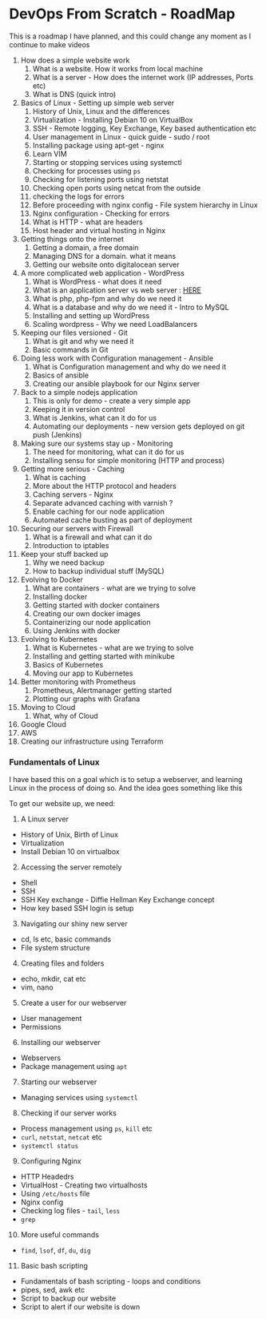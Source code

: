 
# DevOps From Scratch - RoadMap

This is a roadmap I have planned, and this could change any moment as I continue to make videos


1. How does a simple website work
    1. What is a website. How it works from local machine
    2. What is a server - How does the internet work (IP addresses, Ports etc)
    3. What is DNS (quick intro)
2. Basics of Linux - Setting up simple web server
    1. History of Unix, Linux and the differences
    2. Virtualization - Installing Debian 10 on VirtualBox
    6. SSH - Remote logging, Key Exchange, Key based authentication etc
    7. User management in Linux - quick guide - sudo / root
    8. Installing package using apt-get - nginx
    9. Learn VIM
    10. Starting or stopping services using systemctl
    11. Checking for processes using `ps`
    13. Checking for listening ports using netstat
    14. Checking open ports using netcat from the outside
    15. checking the logs for errors
    16. Before proceeding with nginx config - File system hierarchy in Linux
    17. Nginx configuration - Checking for errors
    18. What is HTTP - what are headers
    19. Host header and virtual hosting in Nginx
3. Getting things onto the internet
    1. Getting a domain, a free domain
    2. Managing DNS for a domain. what it means
    3. Getting our website onto digitalocean server
4. A more complicated web application - WordPress
    1. What is WordPress - what does it need
    2. What is an application server vs web server : [HERE](https://www.nginx.com/resources/glossary/application-server-vs-web-server/)
    3. What is php, php-fpm and why do we need it
    4. What is a database and why do we need it - Intro to MySQL
    5. Installing and setting up WordPress
    6. Scaling wordpress - Why we need LoadBalancers
5. Keeping our files versioned - Git
    1. What is git and why we need it
    2. Basic commands in Git
6. Doing less work with Configuration management - Ansible
    1. What is Configuration management and why do we need it
    2. Basics of ansible
    3. Creating our ansible playbook for our Nginx server
7. Back to a simple nodejs application
    1. This is only for demo - create a very simple app
    2. Keeping it in version control
    3. What is Jenkins, what can it do for us
    4. Automating our deployments - new version gets deployed on git push (Jenkins)
8. Making sure our systems stay up - Monitoring
    1. The need for monitoring, what can it do for us
    2. Installing sensu for simple monitoring (HTTP and process)
9. Getting more serious - Caching
    1. What is caching
    2. More about the HTTP protocol and headers
    3. Caching servers - Nginx
    4. Separate advanced caching with varnish ?
    5. Enable caching for our node application
    6. Automated cache busting as part of deployment
10. Securing our servers with Firewall
    1. What is a firewall and what can it do
    2. Introduction to iptables
11. Keep your stuff backed up
    1. Why we need backup
    2. How to backup individual stuff (MySQL)
12. Evolving to Docker 
    1. What are containers - what are we trying to solve
    2. Installing docker
    3. Getting started with docker containers
    4. Creating our own docker images
    5. Containerizing our node application
    6. Using Jenkins with docker
13. Evolving to Kubernetes
    1. What is Kubernetes - what are we trying to solve
    2. Installing and getting started with minikube
    3. Basics of Kubernetes
    4. Moving our app to Kubernetes
14. Better monitoring with Prometheus
    1. Prometheus, Alertmanager getting started
    2. Plotting our graphs with Grafana
15. Moving to Cloud
    1. What, why of Cloud
16. Google Cloud
17. AWS
18. Creating our infrastructure using Terraform

### Fundamentals of Linux

I have based this on a goal which is to setup a webserver, and learning Linux in the process of doing so.
And the idea goes something like this

To get our website up, we need:
1. A Linux server
  - History of Unix, Birth of Linux
  - Virtualization
  - Install Debian 10 on virtualbox
2. Accessing the server remotely
  - Shell
  - SSH
  - SSH Key exchange - Diffie Hellman Key Exchange concept
  - How key based SSH login is setup
3. Navigating our shiny new server
  - cd, ls etc, basic commands
  - File system structure
4. Creating files and folders
  - echo, mkdir, cat etc
  - vim, nano
5. Create a user for our webserver
  - User management
  - Permissions
6. Installing our webserver
  - Webservers
  - Package management using `apt`
7. Starting our webserver
  - Managing services using `systemctl`
8. Checking if our server works
  - Process management using `ps`, `kill` etc
  - `curl`, `netstat`, `netcat` etc
  - `systemctl status`
9. Configuring Nginx
  - HTTP Headedrs
  - VirtualHost - Creating two virtualhosts
  - Using `/etc/hosts` file
  - Nginx config
  - Checking log files - `tail`, `less`
  - `grep`
10. More useful commands
  - `find`, `lsof`, `df`, `du`, `dig`
11. Basic bash scripting
  - Fundamentals of bash scripting - loops and conditions
  - pipes, sed, awk etc
  - Script to backup our website
  - Script to alert if our website is down

